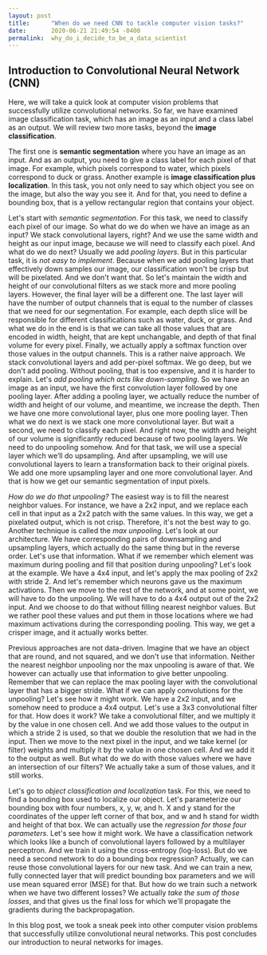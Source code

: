 ```yaml
---
layout: post
title:      "When do we need CNN to tackle computer vision tasks?"
date:       2020-06-21 21:49:54 -0400
permalink:  why_do_i_decide_to_be_a_data_scientist
---
```



## Introduction to Convolutional Neural Network (CNN) 


Here, we will take a quick look at computer vision problems that successfully utilize convolutional networks. So far, we have examined image classification task, which has an image as an input and a class label as an output. We will review two more tasks, beyond the **image classification**. 


The first one is **semantic segmentation** where you have an image as an input. And as an output, you need to give a class label for each pixel of that image. For example, which pixels correspond to water, which pixels correspond to duck or grass. Another example is **image classification plus localization**. In this task, you not only need to say
which object you see on the image, but also the way you see it. And for that, you need to define a bounding box, that is a yellow rectangular region that contains your object. 


Let's start with *semantic segmentation*. For this task, we need to classify each pixel of our image. So what do we do when we have an image as an input? We stack convolutional layers, right? And we use the same width and height as our input image, because we will need to classify each pixel. And what do we do next? Usually we add *pooling layers*. But in this particular task, it is *not easy to implement*. Because when we add pooling layers that effectively down samples our image, our classification won't be crisp but will be pixelated. And we don't want that. So let's maintain the width and height of our convolutional filters as we stack more and more pooling layers. However, the final layer will be a different one. The last layer will have the number of output channels that is equal to the number of classes that we need for our segmentation. For example, each depth slice will be responsible for different classifications such as water, duck, or grass. And what we do in the end is is that we can take all those values that are encoded in width, height, that are kept unchangable, and depth of that final volume for every pixel. Finally, we actually apply a softmax function over those values in the output channels. This is a rather naive approach. We stack convolutional layers and add per-pixel softmax. We go deep, but we don't add pooling. Without pooling, that is too expensive, and it is harder to explain. Let's *add pooling which acts like down-sampling*. So we have an image as an input, we have the first convolution layer followed by one pooling layer. After adding a pooling layer, we actually reduce the number of width and height of our volume, and meantime, we increase the depth. Then we have one more convolutional layer, plus one more pooling layer. Then what we do next is we stack one more convolutional layer. But wait a second, we need to classify each pixel. And right now, the width and height of our volume is significantly reduced because of two pooling layers. We need to do unpooling somehow. And for that task, we will use a special layer which we’ll do upsampling. And after upsampling, we will use convolutional layers to learn a transformation back to their original pixels. We add one more upsampling layer and one more convolutional layer. And that is how we get our semantic segmentation of input pixels. 


*How do we do that unpooling?* The easiest way is to fill the nearest neighbor values. For instance, we have a 2x2 input, and we replace each cell in that input as a 2x2 patch with the same values. In this way, we get a pixelated output, which is not crisp. Therefore, it's not the best way to go. Another technique is called the *max unpooling*. Let's look at our architecture. We have corresponding pairs of downsampling and upsampling layers, which actually do the same thing but in the reverse order. Let's use that information. What if we remember which element was maximum during pooling and fill that position during unpooling? Let's look at the example. We have a 4x4 input, and let's apply the max pooling of 2x2 with stride 2. And let's remember which neurons gave us the maximum activations. Then we move to the rest of the network, and at some point, we will have to do the unpooling. We will have to do a 4x4 output out of the 2x2 input. And we choose to do that without filling nearest neighbor values. But we rather pool these values and put them in those locations where we had maximum activations during the corresponding pooling. This way, we get a crisper image, and it actually works better. 


Previous approaches are not data-driven. Imagine that we have an object that are round, and not squared, and we don't use that information. Neither the nearest neighbor unpooling nor the max unpooling is aware of that. We however can actually use that information to give better unpooling. Remember that we can replace the max pooling layer with the convolutional layer that has a bigger stride. What if we can apply convolutions for the unpooling? Let's see how it might work. We have a 2x2 input, and we somehow need to produce a 4x4 output. Let's use a 3x3 convolutional filter for that. How does it work? We take a convolutional filter, and we multiply it by the value in one chosen cell. And we add those values to the output in which a stride 2 is used, so that we double the resolution that we had in the input. Then we move to the next pixel in the input, and we take kernel (or filter) weights and multiply it by the value in one chosen cell. And we add it to the output as well. But what do we do with those values where we have an intersection of our filters? We actually take a sum of those values, and it still works. 


Let's go to *object classification and localization* task. For this, we need to find a bounding box used to localize our object. Let's parameterize our bounding box with four numbers, x, y, w, and h. X and y stand for the coordinates of the upper left corner of that box, and w and h stand for width and height of that box. We can actually use the *regression for those four parameters*. Let's see how it might work. We have a classification network which looks like a bunch of convolutional layers followed by a multilayer perceptron. And we train it using the cross-entropy (log-loss). But do we need a second network to do a bounding box regression? Actually, we can reuse those convolutional layers for our new task. And we can train a new, fully connected layer that will predict bounding box parameters and we will use mean squared error (MSE) for that. But how do we train such a network when we have two different losses? We actually *take the sum of those losses*, and that gives us the final loss for which we'll propagate the gradients during the backpropagation. 

In this blog post, we took a sneak peek into other computer vision problems that successfully utilize convolutional neural networks. This post concludes our introduction to neural networks for images.
